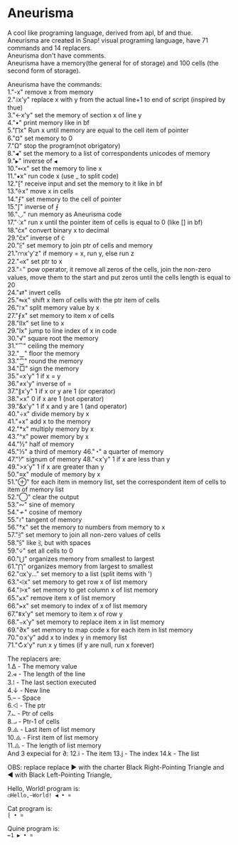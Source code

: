 # Aneurisma
A cool like programing language, derived from apl, bf and thue. <br>
Aneurisma are created in Snap! visual programing language, have 71 commands and 14 replacers. <br> 
Aneurisma don't have comments. <br>
Aneurisma have a memory(the general for of storage) and 100 cells (the second form of storage). <br>

Aneurisma have the commands: <br>
1."-x" remove x from memory <br>
2."⫰x'y" replace x with y from the actual line+1 to end of script (inspired by thue)<br>
3."←x'y" set the memory of section x of line y <br>
4."•" print memory like in bf <br>
5."⨅x" Run x until memory are equal to the cell item of pointer <br>
6."¤" set memory to 0 <br>
7."Ω" stop the program(not obrigatory) <br>
8."```◀```" set the memory to a list of correspondents unicodes of memory <br>
9."```▶```" inverse of ```◀``` <br>
10."↢x" set the memory to line x <br>
11."⁕x" run code x (use _ to split code) <br>
12."⁅" receive input and set the memory to it like in bf <br>
13."⨭x" move x in cells <br>
14."⨍" set memory to the cell of pointer <br>
15."ʃ" inverse of ⨍ <br>
16."◡" run memory as Aneurisma code <br>
17."⁖x" run x until the pointer item of cells is equal to 0 (like [] in bf) <br>
18."ċx" convert binary x to decimal <br>
29."ĉx" inverse of ċ <br>
20."⫕" set memory to join ptr of cells and memory <br>
21."⩋x'y'z" if memory = x, run y, else run z <br>
22."⪦x" set ptr to x <br>
23."⩡" pow operator, it remove all zeros of the cells, join the non-zero values, move them to the start and put zeros until the cells length is equal to 20 <br>
24."⇄" invert cells <br>
25."⇋x" shift x item of cells with the ptr item of cells <br>
26."⨡x" split memory value by x <br>
27."⨐x" set memory to item x of cells <br>
28."Ⅱx" set line to x <br>
29."Ⅰx" jump to line index of x in code <br>
30."√" square root the memory <br>
31."⁀" ceiling the memory <br>
32."‿" floor the memory <br>
33."⁐" round the memory <br>
34."□" sign the memory <br>
35."=x'y" 1 if x = y <br>
36."≠x'y" inverse of = <br>
37."∥x'y" 1 if x or y are 1 (or operator) <br>
38."×x" 0 if x are 1 (not operator) <br>
39."&x'y" 1 if x and y are 1 (and operator) <br>
40."÷x" divide memory by x <br>
41."+x" add x to the memory <br>
42."*x" multiply memory by x <br>
43."^x" power memory by x <br>
44."½" half of memory <br>
45."⅓" a third of memory
46."◔" a quarter of memory <br>
47."⅟" signum of memory
48."<x'y" 1 if x are less than y <br>
49.">x'y" 1 if x are greater than y <br>
50."≡x" module of memory by x <br>
51."⊕" for each item in memory list, set the correspondent item of cells to item of memory list <br>
52."◯" clear the output <br>
53."∾" sine of memory <br>
54."≁" cosine of memory <br>
55."≀" tangent of memory <br>
56."†x" set the memory to numbers from memory to x <br>
57."⫖" set memory to join all non-zero values of cells <br>
58."⫓" like ⫖, but with spaces <br>
59."⩒" set all cells to 0 <br>
60."⋃" organizes memory from smallest to largest <br>
61."⋂" organizes memory from largest to smallest <br>
62."⫏x'y..." set memory to a list (split items with ') <br>
63."⩤x" set memory to get row x of list memory <br>
64."⩥x" set memory to get column x of list memory <br>
65."⨲x" remove item x of list memory <br>
66."⪫x" set memory to index of x of list memory <br>
67."⩨x'y" set memory to item x of row y <br>
68."⨪x'y" set memory to replace item x in list memory <br>
69."∂x" set memory to map code x for each item in list memory <br>
70."≎x'y" add x to index y in memory list <br>
71."↻x'y" run x y times (if y are null, run x forever) <br>

The replacers are: <br>
1.Δ  - The memory value <br>
2.⩹  - The length of the line <br>
3.⁞  - The last section executed <br>
4.↓  - New line <br>
5.–  - Space <br>
6.⨞  - The ptr <br>
7.⨽  - Ptr of cells <br>
8.⨼  - Ptr-1 of cells <br>
9.⨹  - Last item of list memory <br>
10.⨹ - First item of list memory <br>
11.⨻ - The length of list memory <br>
And 3 expecial for ∂:
12.i - The item
13.j - The index
14.k - The list

OBS: replace replace ▶ with the charter Black Right-Pointing Triangle and ◀ with Black Left-Pointing Triangle, <br>

Hello, World! program is: <br>
 ```⫏Hello,–World! ◀ • ¤```

Cat program is: <br>
 ```⁅ • ¤```

Quine program is: <br>
 ```↢1 ▶ • ¤```

